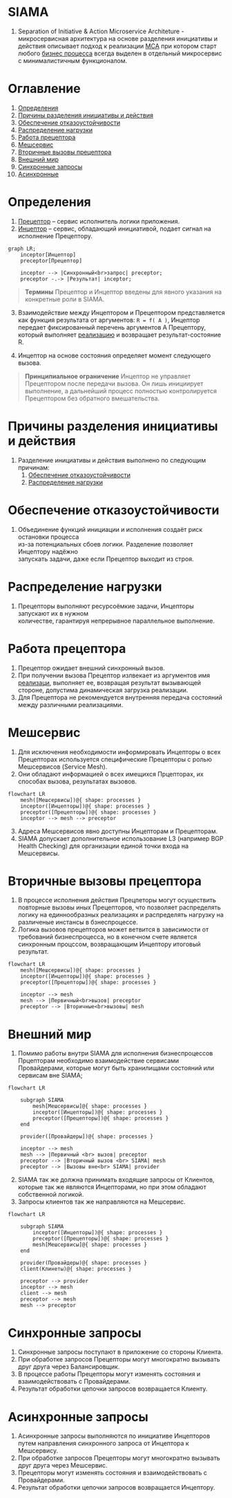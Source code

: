 # SIAMA 

1. Separation of Initiative & Action Microservice Architeture - микросервисная 
архитектура на основе разделения инициативы и действия описывает подход к 
реализации [МСА](./glossary/МСА.md) при котором старт любого [бизнес 
процесса](./glossary/Бизнеспроцесс.md) всегда выделен в отдельный микросервис с 
минималистичным функционалом.

# Оглавление

1. [Определения](#Определения)
0. [Причины разделения инициативы и действия](#Причины-разделения-инициативы-и-действия)
0. [Обеспечение отказоустойчивости](#Обеспечение-отказоустойчивости)
0. [Распределение нагрузки](#Распределение-нагрузки)
0. [Работа прецептора](#Работа-прецептора)
0. [Мешсервис](#Мешсервис)
0. [Вторичные вызовы прецептора](#Вторичные-вызовы-прецептора)
0. [Внешний мир](#Внешний-мир)
0. [Синхронные запросы](#Синхронные-запросы)
0. [Асинхронные](#Асинхронные-запросы)

# Определения

1. [Прецептор](./glossary/Прецептор.md) – сервис исполнитель логики приложения.
0. [Инцептор](./glossary/Инцептор.md) – сервис, обладающий инициативой, подает 
сигнал на исполнение Прецептору.

```mermaid
graph LR;
    inceptor[Инцептор]
    preceptor[Прецептор]

    inceptor --> |Синхронный<br>запрос| preceptor;
    preceptor -.-> |Результат| inceptor;
```

> **Термины** 
> Прецептор и Инцептор введены для явного указания на конкретные 
> роли в SIAMA.


3. Взаимодействие между Инцептором и Прецептором представляется как функция 
результата от аргументов: ```R = f( A )```, Инцептор передает фиксированный 
перечень аргументов A Прецептору, который выполняет 
[реализацию](./glossary/Rig.md) и возвращает результат-состояние R.

4. Инцептор на основе состояния определяет момент следующего вызова.

> **Принципиальное ограничение**
> Инцептор не управляет Прецептором после передачи вызова.
> Он лишь инициирует выполнение, а дальнейший процесс полностью
> контролируется Прецептором без обратного вмешательства.



# Причины разделения инициативы и действия

1. Разделение инициативы и действия выполнено по следующим причинам:
    1. [Обеспечение отказоустойчивости](#обеспечение-отказоустойчивости)
    2. [Распределение нагрузки](#распределение-нагрузки)



# Обеспечение отказоустойчивости

1. Объединение функций инициации и исполнения создаёт риск остановки процесса  
   из-за потенциальных сбоев логики. Разделение позволяет Инцептору надёжно  
   запускать задачи, даже если Прецептор выходит из строя.



# Распределение нагрузки 

1. Прецепторы выполняют ресурсоёмкие задачи, Инцепторы запускают их в нужном  
   количестве, гарантируя непрерывное параллельное выполнение.



# Работа прецептора

1. Прецептор ожидает внешний синхронный вызов.
0. При получении вызова Прецептор излвекает из аргументов имя 
[реализаци](./glossary/Rig.md), выполняет ее, возвращая результат вызывающей 
стороне, допустима динамическая загрузка реализации.
0. Для Прецептора не рекомендуется внутренняя передача состояний между 
различными реализациями.



# Мешсервис

1. Для исключения необходимости информировать Инцепторы о всех Прецепторах 
используется специфические Прецепторы с ролью Мешсервисов (Service Mesh).
2. Они обладают информацией о всех имещихся Прцепторах, их способах 
вызова, результатах вызовов.
```mermaid
flowchart LR
    mesh([Мешсервисы])@{ shape: processes }
    inceptor([Инцепторы])@{ shape: processes }
    preceptor([Прецепторы])@{ shape: processes }
    inceptor --> mesh --> preceptor
```
3. Адреса Мешсервисов явно доступны Инцепторам и Прецепторам. 
4. SIAMA допускает дополнительное использование L3 (например BGP Health 
Checking) для организации единой точки входа на Мешсервисы.



# Вторичные вызовы прецептора

1. В процессе исполнения действия Прецпеторы могут осуществить повторные вызовы 
иных Прецепторов, что позволяет распределять логику на единнообразных 
реализациях и распределять нагрузку на различеные инстансы в бзнеспроцессе.
2. Логика вызовов прецепторов может ветвится в зависимости от требований
бизнеспроцесса, но в конечном счете является синхронным процссом, возвращающим
Инцептору итоговый результат.

```mermaid
flowchart LR
    mesh([Мешсервисы])@{ shape: processes }
    inceptor([Инцепторы])@{ shape: processes }
    preceptor([Прецепторы])@{ shape: processes }

    inceptor --> mesh
    mesh --> |Первичный<br>вызов| preceptor
    preceptor --> |Вторичные<br>вызовы| mesh 
```


# Внешний мир


1. Помимо работы внутри SIAMA для исполнения бизнеспроцессов Прцепторам 
необходимо взаимодействие сервисами Провайдерами, которые могут быть хранилищами 
состояний или сервисам вне SIAMA;

```mermaid
flowchart LR

    subgraph SIAMA
        mesh[Мешсервисы]@{ shape: processes }
        inceptor([Инцепторы])@{ shape: processes }
        preceptor([Прецепторы])@{ shape: processes }
    end

    provider([Провайдеры])@{ shape: processes }

    inceptor --> mesh
    mesh --> |Первичный <br> вызов| preceptor
    preceptor --> |Вторичный вызов <br> SIAMA| mesh
    preceptor --> |Вызовы вне<br> SIAMA| provider
```

2. SIAMA так же должна принимать входящие запросы от Клиентов, которые так 
же являются Инцепторами, но при этом обладают собственной логикой.
3. Запросы клиентов так же направляются на Мешсервис.

```mermaid
flowchart LR
    
    subgraph SIAMA
        inceptor([Инцепторы])@{ shape: processes }
        preceptor([Прецепторы])@{ shape: processes }
        mesh[Мешсервисы]@{ shape: processes }
    end

    provider(Провайдеры)@{ shape: processes }
    client(Клинеты)@{ shape: processes }

    preceptor --> provider
    inceptor --> mesh
    client --> mesh
    preceptor --> mesh
    mesh --> preceptor
```



# Синхронные запросы

1. Синхронные запросы поступают в приложение со стороны Клиента.
0. При обработке запросов Прецепторы могут многократно вызывать друг друга через Балансировщик.
0. В процессе работы Прецепторы могут изменять состояния и взаимодействовать с Провайдерами.
0. Результат обработки цепочки запросов возвращается Клиенту.



# Асинхронные запросы

1. Асинхронные запросы выполняются по инициативе Инцепторов путем направления 
синхронного запроса от Инцептора к Мешсервису.
0. При обработке запросов Прецепторы могут многократно вызывать друг друга 
через Мешсервис.
0. Прецепторы могут изменять состояния и взаимодействовать с Провайдерами.
0. Результат обработки цепочки запросов возвращается Инцептору.


